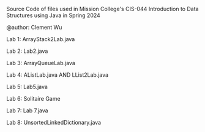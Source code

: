 Source Code of files used in Mission College's CIS-044 Introduction to Data Structures using Java in Spring 2024

@author: Clement Wu

Lab 1: ArrayStack2Lab.java

Lab 2: Lab2.java

Lab 3: ArrayQueueLab.java

Lab 4: AListLab.java AND LList2Lab.java

Lab 5: Lab5.java

Lab 6: Solitaire Game

Lab 7: Lab 7.java

Lab 8: UnsortedLinkedDictionary.java